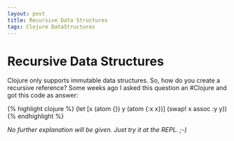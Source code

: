 ```yaml
---
layout: post
title: Recursive Data Structures
tags: Clojure DataStructures
---
```


# Recursive Data Structures

Clojure only supports immutable data structures. So, how do you create a
recursive reference? Some weeks ago I asked this question an #Clojure
and got this code as answer:

{% highlight clojure %}
(let [x (atom {}) y (atom {:x x})] (swap! x assoc :y y)) 
{% endhighlight %}

_No further explanation will be given. Just try it at the REPL. ;-)_

